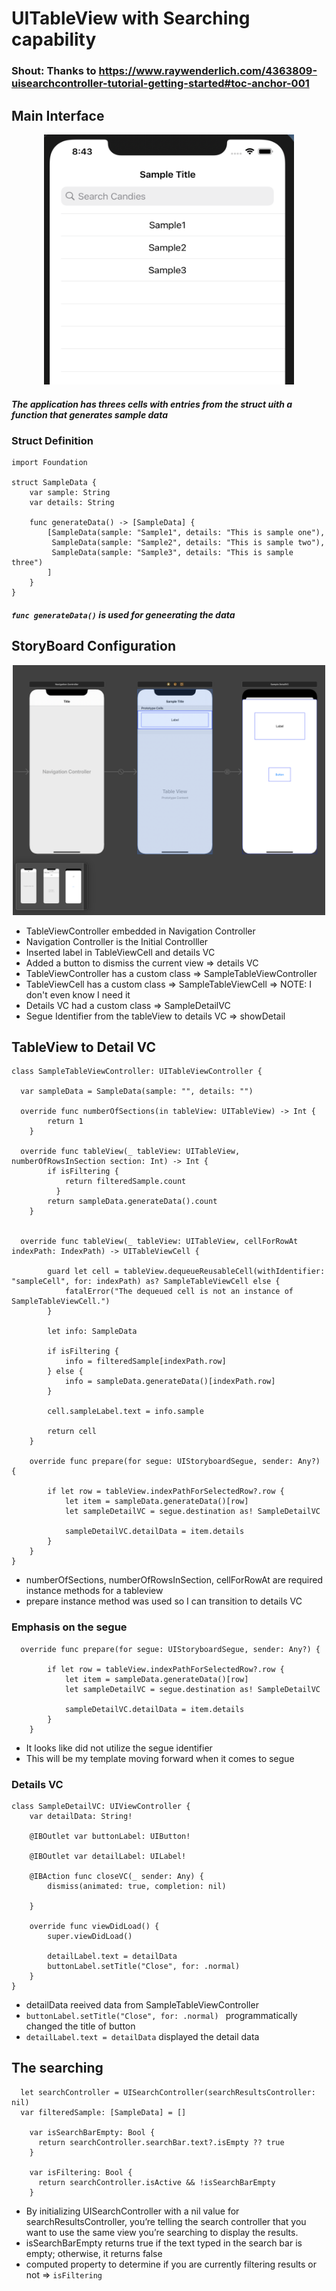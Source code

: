 # UITableView with Searching capability

### Shout: Thanks to https://www.raywenderlich.com/4363809-uisearchcontroller-tutorial-getting-started#toc-anchor-001

## Main Interface 
<p align="center">
  <img src="./Images/Main Interface.png" width="400" height="400" title="Initial VC">
</p>

##### The application has threes cells with entries from the struct uith a function that generates sample data

### Struct Definition
```
import Foundation

struct SampleData {
    var sample: String
    var details: String
    
    func generateData() -> [SampleData] {
        [SampleData(sample: "Sample1", details: "This is sample one"),
         SampleData(sample: "Sample2", details: "This is sample two"),
         SampleData(sample: "Sample3", details: "This is sample three")
        ]
    }
}
```
##### ```func generateData()``` is used for geneerating the data 

## StoryBoard Configuration
<p align="center">
  <img src="./Images/StoryBoard.png" width="500" height="400" title="Initial VC">
</p>

- TableViewController embedded in Navigation Controller
- Navigation Controller is the Initial Controlller
- Inserted label in TableViewCell and details VC
- Added a button to dismiss the current view => details VC
- TableViewController has a custom class => SampleTableViewController
- TableViewCell has a custom class => SampleTableViewCell => NOTE: I don't even know I need it
- Details VC had a custom class => SampleDetailVC
- Segue Identifier from the tableView to details VC => showDetail

## TableView to Detail VC
```
class SampleTableViewController: UITableViewController {

  var sampleData = SampleData(sample: "", details: "")
  
  override func numberOfSections(in tableView: UITableView) -> Int {
        return 1
    }
  
  override func tableView(_ tableView: UITableView, numberOfRowsInSection section: Int) -> Int {
        if isFiltering {
            return filteredSample.count
          }
        return sampleData.generateData().count
    }
  
  
  override func tableView(_ tableView: UITableView, cellForRowAt indexPath: IndexPath) -> UITableViewCell {
    
        guard let cell = tableView.dequeueReusableCell(withIdentifier: "sampleCell", for: indexPath) as? SampleTableViewCell else {
            fatalError("The dequeued cell is not an instance of SampleTableViewCell.")
        }
        
        let info: SampleData
        
        if isFiltering {
            info = filteredSample[indexPath.row]
        } else {
            info = sampleData.generateData()[indexPath.row]
        }
          
        cell.sampleLabel.text = info.sample
        
        return cell
    }
    
    override func prepare(for segue: UIStoryboardSegue, sender: Any?) {

        if let row = tableView.indexPathForSelectedRow?.row {
            let item = sampleData.generateData()[row]
            let sampleDetailVC = segue.destination as! SampleDetailVC

            sampleDetailVC.detailData = item.details
        }
    }
}
```
- numberOfSections, numberOfRowsInSection, cellForRowAt are required instance methods for a tableview
- prepare instance method was used so I can transition to details VC

### Emphasis on the segue
```
  override func prepare(for segue: UIStoryboardSegue, sender: Any?) {

        if let row = tableView.indexPathForSelectedRow?.row {
            let item = sampleData.generateData()[row]
            let sampleDetailVC = segue.destination as! SampleDetailVC

            sampleDetailVC.detailData = item.details
        }
    }
```
- It looks like did not utilize the segue identifier
- This will be my template moving forward when it comes to segue

### Details VC

```
class SampleDetailVC: UIViewController {  
    var detailData: String!
    
    @IBOutlet var buttonLabel: UIButton!
    
    @IBOutlet var detailLabel: UILabel!

    @IBAction func closeVC(_ sender: Any) {
        dismiss(animated: true, completion: nil)
        
    }
    
    override func viewDidLoad() {
        super.viewDidLoad()
        
        detailLabel.text = detailData
        buttonLabel.setTitle("Close", for: .normal)
    }
}
```
- detailData reeived data from SampleTableViewController
- ```buttonLabel.setTitle("Close", for: .normal) ``` programmatically changed the title of button
-  ```detailLabel.text = detailData``` displayed the detail data

## The searching
```
  let searchController = UISearchController(searchResultsController: nil)
  var filteredSample: [SampleData] = []
    
    var isSearchBarEmpty: Bool {
      return searchController.searchBar.text?.isEmpty ?? true
    }
    
    var isFiltering: Bool {
      return searchController.isActive && !isSearchBarEmpty
    }
 ```
 - By initializing UISearchController with a nil value for searchResultsController, you’re telling the search controller that you want to use the same view you’re searching to display the results.
 - isSearchBarEmpty returns true if the text typed in the search bar is empty; otherwise, it returns false
 - computed property to determine if you are currently filtering results or not => ```isFiltering```
 
